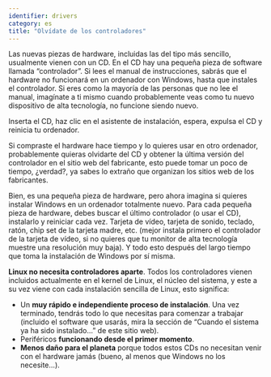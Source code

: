 ```yaml
---
identifier: drivers
category: es
title: "Olvídate de los controladores"
---
```


Las nuevas piezas de hardware, incluidas las del tipo más sencillo, usualmente vienen con un CD. En el CD hay una pequeña pieza de software llamada “controlador”. Si lees el manual de instrucciones, sabrás que el hardware no funcionará en un ordenador con Windows, hasta que instales el controlador. Si eres como la mayoría de las personas que no lee el manual, imagínate a ti mismo cuando probablemente veas como tu nuevo dispositivo de alta tecnología, no funcione siendo nuevo.

Inserta el CD, haz clic en el asistente de instalación, espera, expulsa el CD y reinicia tu ordenador.

Si compraste el hardware hace tiempo y lo quieres usar en otro ordenador, probablemente quieras olvidarte del CD y obtener la última versión del controlador en el sitio web del fabricante, esto puede tomar un poco de tiempo, ¿verdad?, ya sabes lo extraño que organizan los sitios web de los fabricantes.

Bien, es una pequeña pieza de hardware, pero ahora imagina si quieres instalar Windows en un ordenador totalmente nuevo. Para cada pequeña pieza de hardware, debes buscar el último controlador (o usar el CD), instalarlo y reiniciar cada vez. Tarjeta de vídeo, tarjeta de sonido, teclado, ratón, chip set de la tarjeta madre, etc. (mejor instala primero el controlador de la tarjeta de vídeo, si no quieres que tu monitor de alta tecnología muestre una resolución muy baja). Y todo esto después del largo tiempo que toma la instalación de Windows por sí misma.

<b>Linux no necesita controladores aparte</b>. Todos los controladores vienen incluidos actualmente en el kernel de Linux, el núcleo del sistema, y este a su vez viene con cada instalación sencilla de Linux, esto significa:

<ul>
<li>Un <b>muy rápido e independiente proceso de instalación</b>. Una vez terminado, tendrás todo lo que necesitas para comenzar a trabajar (incluido el software que usarás, mira la sección de “Cuando el sistema ya ha sido instalado...” de este sitio web).</li>
<li>Periféricos <b>funcionando desde el primer momento</b>.</li>
<li><b>Menos daño para el planeta</b> porque todos estos CDs no necesitan venir con el hardware jamás (bueno, al menos que Windows no los necesite...).</li>
</ul>




